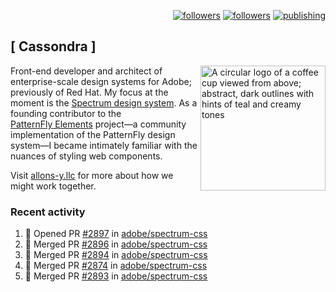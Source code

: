 <p align="right"><a rel="me" href="https://front-end.social/@castastrophe">
    <img alt="followers" title="Follow me on Mastodon" src="https://img.shields.io/mastodon/follow/109297102751309835?domain=https%3A%2F%2Ffront-end.social&label=Follow&logo=mastodon&logoColor=white&style=for-the-badge&labelColor=008080&color=006969"/></a>
  <a href="https://codepen.io/castastrophe/">
    <img alt="followers" title="Follow me on CodePen" src="https://img.shields.io/badge/23-1?color=640464&labelColor=7c007c&style=for-the-badge&logo=codepen&label=Follow"/></a>
<a href="https://castastrophe.medium.com/">
    <img alt="publishing" title="View articles on Medium" src="https://img.shields.io/badge/107-1?color=666&labelColor=444&label=subscribe&logo=medium&logoColor=white&style=for-the-badge"/></a>
</p>

## [&nbsp;Cassondra&nbsp;]

<img align="right" src="https://github-production-user-asset-6210df.s3.amazonaws.com/1840295/253016758-ba468774-1cd3-42c2-8f43-947b5eeb5edf.png" height="200" alt="A circular logo of a coffee cup viewed from above; abstract, dark outlines with hints of teal and creamy tones">

Front-end developer and architect of enterprise-scale design systems for Adobe; previously of Red Hat. My focus at the moment is the [Spectrum design system](https://github.com/adobe/spectrum-css). As a founding contributor to the [PatternFly&nbsp;Elements](https://github.com/patternfly/patternfly-elements) project&mdash;a community implementation of the PatternFly design system&mdash;I became intimately familiar with the nuances of styling web components.

Visit [allons-y.llc](http://allons-y.llc/) for more about how we might work together.

### Recent activity

<!--START_SECTION:activity-->
1. 💪 Opened PR [#2897](https://github.com/adobe/spectrum-css/pull/2897) in [adobe/spectrum-css](https://github.com/adobe/spectrum-css)
2. 🎉 Merged PR [#2896](https://github.com/adobe/spectrum-css/pull/2896) in [adobe/spectrum-css](https://github.com/adobe/spectrum-css)
3. 🎉 Merged PR [#2894](https://github.com/adobe/spectrum-css/pull/2894) in [adobe/spectrum-css](https://github.com/adobe/spectrum-css)
4. 🎉 Merged PR [#2874](https://github.com/adobe/spectrum-css/pull/2874) in [adobe/spectrum-css](https://github.com/adobe/spectrum-css)
5. 🎉 Merged PR [#2893](https://github.com/adobe/spectrum-css/pull/2893) in [adobe/spectrum-css](https://github.com/adobe/spectrum-css)
<!--END_SECTION:activity-->

